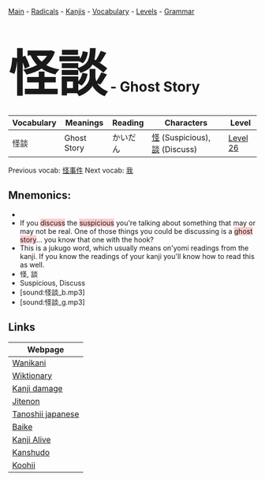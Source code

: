 <style> bigfont {font-size: 100px}</style>
[Main](../README.md) -
[Radicals](../radicals.md) -
[Kanjis](../kanjis.md) -
[Vocabulary](../vocabulary.md) -
[Levels](../levels.md) -
[Grammar](../grammar.md)
# <bigfont> 怪談</bigfont> - Ghost Story 

| Vocabulary | Meanings | Reading | Characters | Level |
| --- | --- | --- | --- | --- |
| 怪談 | Ghost Story | かいだん |  [怪](../kanjis/怪.md) (Suspicious), [談](../kanjis/談.md) (Discuss) | [Level 26](../levels/wk_level26.md) |

Previous vocab: [怪事件](怪事件.md) Next vocab: [我](我.md) 

## Mnemonics:

* 
* If you <span style="background-color:#ffcccb"> discuss</span> the <span style="background-color:#ffcccb"> suspicious</span> you're talking about something that may or may not be real. One of those things you could be discussing is a <span style="background-color:#ffcccb"> ghost story</span>... you know that one with the hook?
* This is a jukugo word, which usually means on'yomi readings from the kanji. If you know the readings of your kanji you'll know how to read this as well.
* 怪, 談
* Suspicious, Discuss
* [sound:怪談_b.mp3]
* [sound:怪談_g.mp3]


## Links 

| Webpage |
| --- |
| [Wanikani          ](https://www.wanikani.com/kanji/怪談) |
| [Wiktionary        ](https://en.wiktionary.org/wiki/怪談) |
| [Kanji damage      ](http://www.kanjidamage.com/kanji/search?utf8=✓&q=怪談) |
| [Jitenon           ](https://jitenon.com/kanji/怪談) |
| [Tanoshii japanese ](https://www.tanoshiijapanese.com/dictionary/kanji.cfm?k=怪談) |
| [Baike             ](https://baike.baidu.com/item/怪談) |
| [Kanji Alive       ](https://app.kanjialive.com/怪談) |
| [Kanshudo          ](https://www.kanshudo.com/searchmn?q=怪談) |
| [Koohii            ](https://kanji.koohii.com/study/kanji/怪談) |
